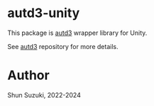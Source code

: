 # autd3-unity

This package is [autd3](https://github.com/shinolab/autd3) wrapper library for Unity.

See [autd3](https://github.com/shinolab/autd3) repository for more details.

# Author

Shun Suzuki, 2022-2024
